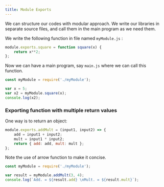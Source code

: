 ```yaml
---
title: Module Exports
---
```


We can structure our codes with modular approach. We write our libraries in
separate source files, and call them in the main program as we need them.

We write the following function in file named `myModule.js` :
```js
module.exports.square = function square(x) {
    return x**2;
};
```

Now we can have a main program, say `main.js` where we can call this function.
```js
const myModule = require('./myModule');

var x = 5;
var x2 = myModule.square(x);
console.log(x2);
```

### Exporting function with multiple return values
One way is to return an object:
```js
module.exports.addMult = (input1, input2) => {
    add = input1 + input2;
    mult = input1 * input2;
    return { add: add, mult: mult };
};
```
Note the use of arrow function to make it concise.
```js
const myModule = require('./myModule');

var result = myModule.addMult(3, 4);
console.log(`Add. = ${result.add} \nMult. = ${result.mult}`);
```
